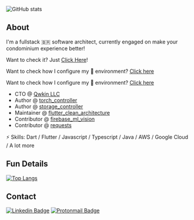 ![GitHub stats](https://github-readme-stats.vercel.app/api?username=rafaelcmm&show_icons=true&count_private=true&theme=radical)

## About

I'm a fullstack 🇧🇷 software architect, currently engaged on make your condominium experience better!

Want to check it? Just [Click Here](https://www.qwkin.com)!

Want to check how I configure my  environment? [Click here](https://github.com/rafaelcmm/my-osx-env)

Want to check how I configure my 🐧 environment? [Click here](https://github.com/rafaelcmm/my-env)


- CTO @ [Qwkin LLC](https://www.qwkin.com)
- Author @ [torch_controller](https://pub.dev/packages/torch_controller)
- Author @ [storage_controller](https://pub.dev/packages/storage_controller)
- Maintainer @ [flutter_clean_architecture](https://pub.dev/packages/flutter_clean_architecture)
- Contributor @ [firebase_ml_vision](https://pub.dev/packages/firebase_ml_vision)
- Contributor @ [requests](https://pub.dev/packages/requests)

⚡ Skills: Dart / Flutter / Javascript / Typescript / Java / AWS / Google Cloud / A lot more

## Fun Details
[![Top Langs](https://github-readme-stats.vercel.app/api/top-langs/?username=rafaelcmm&layout=compact&show_icons=true&count_private=true&theme=radical)](https://github.com/anuraghazra/github-readme-stats)

## Contact

[![Linkedin Badge](https://img.shields.io/badge/-rafaelcmm-blue?style=flat-square&logo=Linkedin&logoColor=white&link=https://www.linkedin.com/in/rafaelcmm/)](https://www.linkedin.com/in/rafaelcmm/) [![Protonmail Badge](https://img.shields.io/badge/-rafaelcmm-black?style=flat-square&logo=ProtonMail&logoColor=white)](mailto:rafael@qwkin.io)
